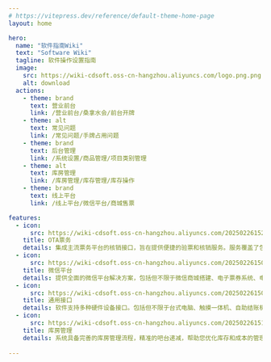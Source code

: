 ```yaml
---
# https://vitepress.dev/reference/default-theme-home-page
layout: home

hero:
  name: "软件指南Wiki"
  text: "Software Wiki"
  tagline: 软件操作设置指南
  image:
    src: https://wiki-cdsoft.oss-cn-hangzhou.aliyuncs.com/logo.png.png
    alt: download
  actions:
    - theme: brand
      text: 营业前台
      link: /营业前台/桑拿水会/前台开牌
    - theme: alt
      text: 常见问题
      link: /常见问题/手牌占用问题
    - theme: brand
      text: 后台管理
      link: /系统设置/商品管理/项目类别管理
    - theme: alt
      text: 库房管理
      link: /库房管理/库存管理/库存操作
    - theme: brand
      text: 线上平台
      link: /线上平台/微信平台/商城售票

features:
  - icon: 
      src: https://wiki-cdsoft.oss-cn-hangzhou.aliyuncs.com/202502261524582.svg
    title: OTA票务
    details: 集成主流票务平台的核销接口，旨在提供便捷的验票和核销服务。服务覆盖了包括美团、抖音、口碑、票付通、乐活游等在内的众多渠道。
  - icon:
      src: https://wiki-cdsoft.oss-cn-hangzhou.aliyuncs.com/202502261507937.svg
    title: 微信平台
    details: 提供全面的微信平台解决方案，包括但不限于微信商城搭建、电子票券系统、电子会员卡服务、自助点单与结账系统、各类商城营销活动、满减促销活动以及针对性的票务推广服务。
  - icon:
      src: https://wiki-cdsoft.oss-cn-hangzhou.aliyuncs.com/202502261509348.svg
    title: 通用接口
    details: 软件支持多种硬件设备接口。包括但不限于台式电脑、触摸一体机、自助结账机、打印机、各式读卡器、报钟器、闸机以及先进的生物识别技术如人脸识别和指纹识别等。
  - icon:
      src: https://wiki-cdsoft.oss-cn-hangzhou.aliyuncs.com/202502261511053.svg
    title: 库房管理
    details: 系统具备完善的库房管理流程，精准的吧台递减，帮助您优化库存和成本的管理管控！
  
---
```

<script setup>
import { onMounted } from 'vue'

const downloadFile = () => {
  const timestamp = new Date().getTime() // 防止缓存
  const link = document.createElement('a')
  link.href = `http://60.191.14.154:12345/d/SAAS%E8%BD%AF%E4%BB%B6/%E7%A8%8B%E5%BA%8F%E6%9C%8D%E5%8A%A1/%E6%88%90%E5%A4%A7%E8%BD%AF%E4%BB%B6/%E6%88%90%E5%A4%A7%E8%BD%AF%E4%BB%B6-PC%E5%AE%A2%E6%88%B7%E7%AB%AF.exe`
  link.download = '成大软件-PC客户端.exe'
  link.style.display = 'none'
  document.body.appendChild(link)
  
  try {
    link.click()
  } catch (e) {
    alert('下载失败，请检查浏览器设置或联系管理员')
  } finally {
    document.body.removeChild(link)
  }
}

onMounted(() => {
  const img = document.querySelector('.VPImage.image-src')
  img?.addEventListener('click', downloadFile)
  img?.setAttribute('title', '点击下载客户端')
})
</script>

<style>
:root {
  --vp-home-hero-image-filter: blur(0px); /* 解除图片滤镜影响事件 */
}
</style>